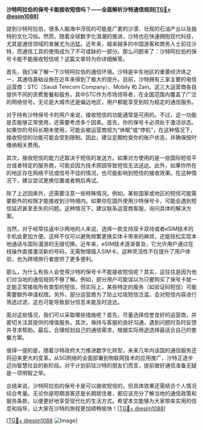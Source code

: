 **沙特阿拉伯的保号卡能接收短信吗？——全面解析沙特通信规则[[TG💪+ @esim1088](https://t.me/s/esim1088)]**

提到沙特阿拉伯，很多人脑海中浮现的可能是广袤的沙漠、壮观的石油产业以及独特的文化习俗。然而，随着全球数字化浪潮的推进，沙特也在快速拥抱现代科技，尤其是通信领域的发展尤为迅猛。近年来，越来越多的中国游客和商务人士前往沙特，而通信工具的使用成为了不可或缺的一部分。那么问题来了：沙特阿拉伯的保号卡能不能接收短信呢？这篇文章将为你详细解答。

首先，我们来了解一下沙特阿拉伯的通信环境。沙特是中东地区的重要经济体之一，其通信基础设施在近年来得到了极大的提升。目前，沙特拥有三家主要的电信运营商：STC（Saudi Telecom Company）、Mobily 和 Zain。这三大运营商各自提供不同的资费套餐和服务，其中STC作为市场领导者，在全国范围内覆盖了广泛的网络信号。无论是大城市还是偏远地区，用户都能享受到较为稳定的通信服务。

对于持有沙特保号卡的用户来说，接收短信的功能通常是可用的。不过，这一功能是否能够正常使用，还需要考虑多个因素。首先，你的保号卡必须处于激活状态。如果你的号码长期未使用，可能会被运营商视为“休眠”或“停机”，在这种情况下，接收短信的功能可能会受到限制。因此，建议定期检查你的账户状态，并确保按时缴纳相关费用。

其次，接收短信的能力还取决于短信的发送方。如果对方使用的是一些国际短信平台或者特定的服务商，可能会因为技术原因导致短信无法送达。此外，如果你所在的地区存在网络干扰或信号不佳的情况，也可能影响到短信的接收效果。在这种情况下，建议尝试更换位置或者稍后再试。

除了上述因素外，还需要注意一些特殊情况。例如，某些国家或地区的短信可能需要额外的权限才能接收到沙特境内。如果你在国外使用沙特保号卡，可能会遇到短信延迟甚至丢失的问题。这种情况下，建议联系运营商客服，询问具体的解决方案。

当然，对于经常往返中沙两地的人来说，选择一款支持双卡双待或者eSIM技术的手机会更加方便。这样不仅可以避免频繁更换实体卡带来的麻烦，还能轻松实现本地通话与国际漫游的无缝切换。近年来，eSIM技术逐渐普及，它允许用户通过在线操作直接激活新的号码，无需物理插入SIM卡。这种灵活性不仅提升了用户体验，也为跨境旅行者提供了更多便利。

那么，为什么有些人会觉得沙特的保号卡不能接收短信呢？其实，这往往是因为他们对当地的通信规则不够了解。例如，部分用户可能误以为只要购买了保号卡就一定能正常接收所有类型的短信，但实际上，某些特定的服务（如验证码短信）可能需要额外申请权限。另外，部分运营商为了防止垃圾短信泛滥，会对短信内容进行筛选过滤，这也可能导致部分信息未能及时送达。

面对这些情况，我们可以采取哪些措施呢？首先，尽量选择信誉良好的运营商，并密切关注其提供的增值服务。其次，保持与客服的良好沟通，遇到问题时及时反馈并寻求帮助。最后，合理规划自己的通信需求，根据实际用途选择最适合自己的套餐方案。

值得一提的是，随着沙特政府大力推进数字化转型，未来几年内该国的通信服务还将迎来更大的变革。从5G网络的全面部署到物联网技术的应用推广，沙特正逐步迈向智慧社会的新阶段。对于计划前往沙特的朋友们而言，提前做好通信准备无疑是一项明智之举。

总结来说，沙特阿拉伯的保号卡是可以接收短信的，但具体效果还需结合个人情况综合考量。无论你是短期游客还是长期居住者，都应该充分了解当地的通信政策和服务条款，以便更好地享受现代化的生活方式。希望本文能够为大家带来实用的信息和指导，让大家在沙特的旅程更加顺畅愉快！[[TG💪+ @esim1088](https://t.me/s/esim1088)]

[[TG💪+ @esim1088](https://t.me/s/esim1088) ![Image](https://i.postimg.cc/4NQfJmqS/Snipaste-2025-05-13-00-14-12.png)]